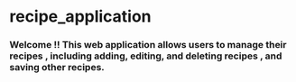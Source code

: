# recipe_application
<h3>
  Welcome !! This web application allows users to manage their recipes , including adding, editing, and deleting recipes , and saving other recipes.
</h3>
